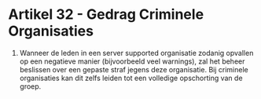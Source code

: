 # Artikel 32 - Gedrag Criminele Organisaties

1. Wanneer de leden in een server supported organisatie zodanig opvallen op een negatieve manier (bijvoorbeeld veel warnings), zal het beheer beslissen over een gepaste straf jegens deze organisatie. Bij criminele organisaties kan dit zelfs leiden tot een volledige opschorting van de groep.
